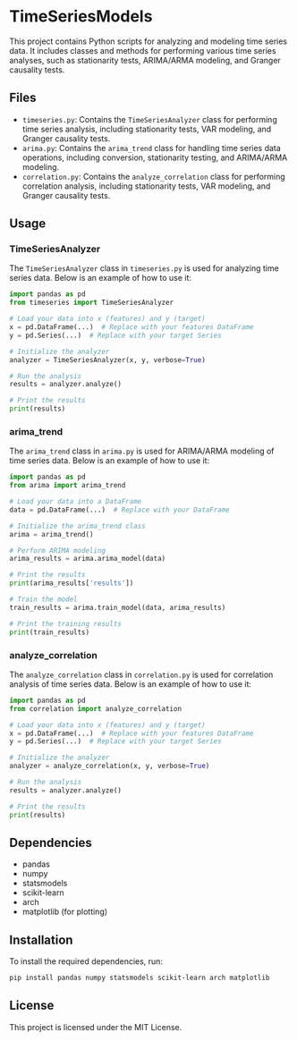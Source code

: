 # TimeSeriesModels

This project contains Python scripts for analyzing and modeling time series data. It includes classes and methods for performing various time series analyses, such as stationarity tests, ARIMA/ARMA modeling, and Granger causality tests.

## Files

- `timeseries.py`: Contains the `TimeSeriesAnalyzer` class for performing time series analysis, including stationarity tests, VAR modeling, and Granger causality tests.
- `arima.py`: Contains the `arima_trend` class for handling time series data operations, including conversion, stationarity testing, and ARIMA/ARMA modeling.
- `correlation.py`: Contains the `analyze_correlation` class for performing correlation analysis, including stationarity tests, VAR modeling, and Granger causality tests.

## Usage

### TimeSeriesAnalyzer

The `TimeSeriesAnalyzer` class in `timeseries.py` is used for analyzing time series data. Below is an example of how to use it:

```python
import pandas as pd
from timeseries import TimeSeriesAnalyzer

# Load your data into x (features) and y (target)
x = pd.DataFrame(...)  # Replace with your features DataFrame
y = pd.Series(...)  # Replace with your target Series

# Initialize the analyzer
analyzer = TimeSeriesAnalyzer(x, y, verbose=True)

# Run the analysis
results = analyzer.analyze()

# Print the results
print(results)
```

### arima_trend

The `arima_trend` class in `arima.py` is used for ARIMA/ARMA modeling of time series data. Below is an example of how to use it:

```python
import pandas as pd
from arima import arima_trend

# Load your data into a DataFrame
data = pd.DataFrame(...)  # Replace with your DataFrame

# Initialize the arima_trend class
arima = arima_trend()

# Perform ARIMA modeling
arima_results = arima.arima_model(data)

# Print the results
print(arima_results['results'])

# Train the model
train_results = arima.train_model(data, arima_results)

# Print the training results
print(train_results)
```

### analyze_correlation

The `analyze_correlation` class in `correlation.py` is used for correlation analysis of time series data. Below is an example of how to use it:

```python
import pandas as pd
from correlation import analyze_correlation

# Load your data into x (features) and y (target)
x = pd.DataFrame(...)  # Replace with your features DataFrame
y = pd.Series(...)  # Replace with your target Series

# Initialize the analyzer
analyzer = analyze_correlation(x, y, verbose=True)

# Run the analysis
results = analyzer.analyze()

# Print the results
print(results)
```

## Dependencies

- pandas
- numpy
- statsmodels
- scikit-learn
- arch
- matplotlib (for plotting)

## Installation

To install the required dependencies, run:

```bash
pip install pandas numpy statsmodels scikit-learn arch matplotlib
```

## License

This project is licensed under the MIT License.
